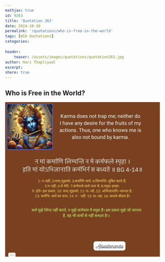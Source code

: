 ```yaml
---
mathjax: true
id: 9263
title: 'Quotation 263'
date: 2024-10-30
permalink: '/quotations/who-is-free-in-the-world'
tags: [WIA Quotations] 
categories: 

header:
    teaser: /assets/images/quotations/quotation263.jpg
author: Hari Thapliyaal 
excerpt:
share: true 
---
```


## Who is Free in the World?

![Who is Free in the World?](/assets/images/quotations/quotation263.jpg)
